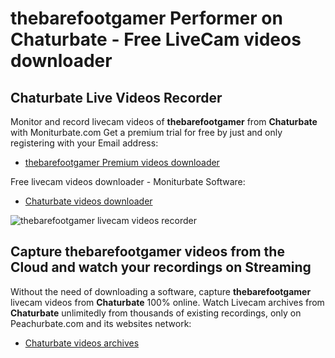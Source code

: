 # thebarefootgamer Performer on Chaturbate - Free LiveCam videos downloader

## Chaturbate Live Videos Recorder

Monitor and record livecam videos of **thebarefootgamer** from **Chaturbate** with Moniturbate.com
Get a premium trial for free by just and only registering with your Email address:
* [thebarefootgamer Premium videos downloader](https://moniturbate.com/request-demo-licence-key.html)

Free livecam videos downloader - Moniturbate Software:
* [Chaturbate videos downloader](https://moniturbate.com/moniturbate-download-software.html)

![thebarefootgamer livecam videos recorder](https://peachurnet.com/templates/moniturbate-software.png)


## Capture thebarefootgamer videos from the Cloud and watch your recordings on Streaming

Without the need of downloading a software, capture **thebarefootgamer** livecam videos from **Chaturbate** 100% online.
Watch Livecam archives from **Chaturbate** unlimitedly from thousands of existing recordings, only on Peachurbate.com and its websites network:
* [Chaturbate videos archives](https://peachurnet.com/)